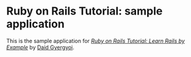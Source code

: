# Ruby on Rails Tutorial: sample application

This is the sample application for
[*Ruby on Rails Tutorial: Learn Rails by Example*](http://railstutorial.org/)
by [Daid Gyergyoi](http://davv.tk/).
